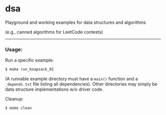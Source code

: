 # dsa
Playground and working examples for data structures and algorithms

(e.g., canned algorithms for LeetCode contests)

---

### Usage:

Run a specific example:
```bash
$ make run_knapsack_01
```
(A runnable example directory must have a `main()` function and a `_depends.txt` file listing all dependencies). Other directories may simply be data structure implementations w/o driver code.

Cleanup:
```bash
$ make clean
```
